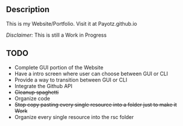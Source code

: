 Description
----
This is my Website/Portfolio.
Visit it at Payotz.github.io

*Disclaimer:* This is still a Work in Progress

TODO
----
* Complete GUI portion of the Website
* Have a intro screen where user can choose between GUI or CLI
* Provide a way to transition between GUI or CLI
* Integrate the Github API 
* ~~Cleanup spaghetti~~
* Organize code
* ~~Stop copy pasting every single resource into a folder just to make it Work~~
* Organize every single resource into the rsc folder